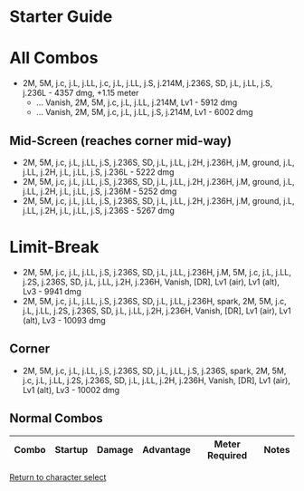 # Starter Guide

# All Combos  

- 2M, 5M, j.c, j.L, j.LL, j.c, j.L, j.LL, j.S, j.214M, j.236S, SD, j.L, j.LL, j.S, j.236L - 4357 dmg, +1.15 meter
  - ... Vanish, 2M, 5M, j.c, j.L, j.LL, j.214M, Lv1 - 5912 dmg
  - ... Vanish, 2M, 5M, j.c, j.L, j.LL, j.S, j.214M, Lv1 - 6002 dmg

## Mid-Screen (reaches corner mid-way)

- 2M, 5M, j.c, j.L, j.LL, j.S, j.236S, SD, j.L, j.LL, j.2H, j.236H, j.M, ground, j.L, j.LL, j.2H, j.L, j.LL, j.S, j.236L - 5222 dmg
- 2M, 5M, j.c, j.L, j.LL, j.S, j.236S, SD, j.L, j.LL, j.2H, j.236H, j.M, ground, j.L, j.LL, j.2H, j.L, j.LL, j.S, j.236M - 5252 dmg
- 2M, 5M, j.c, j.L, j.LL, j.S, j.236S, SD, j.L, j.LL, j.2H, j.236H, j.M, ground, j.L, j.LL, j.2H, j.L, j.LL, j.S, j.236S - 5267 dmg

# Limit-Break

- 2M, 5M, j.c, j.L, j.LL, j.S, j.236S, SD, j.L, j.LL, j.236H, j.M, 5M, j.c, j.L, j.LL, j.2S, j.236S, SD, j.L, j.LL, j.2H, j.236H, Vanish, \[DR\], Lv1 \(air\), Lv1 \(alt\), Lv3 - 9941 dmg
- 2M, 5M, j.c, j.L, j.LL, j.S, j.236S, SD, j.L, j.LL, j.236H, spark, 2M, 5M, j.c, j.L, j.LL, j.2S, j.236S, SD, j.L, j.LL, j.2H, j.236H, Vanish, \[DR\], Lv1 \(air\), Lv1 \(alt\), Lv3 - 10093 dmg

## Corner

- 2M, 5M, j.c, j.L, j.LL, j.S, j.236S, SD, j.L, j.LL, j.S, j.236S, spark, 2M, 5M, j.c, j.L, j.LL, j.2S, j.236S, SD, j.L, j.LL, j.2H, j.236H, Vanish, \[DR\], Lv1 \(air\), Lv1 \(alt\), Lv3 - 10002 dmg

## Normal Combos  

| Combo | Startup | Damage | Advantage | Meter Required | Notes |
| ----- | ------- | ------ | --------- | -------------- | ----- |


[Return to character select](./index.md)  